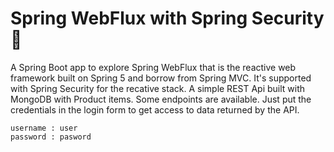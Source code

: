 # Spring WebFlux with Spring Security :pencil:

A Spring Boot app to explore Spring WebFlux that is the reactive web framework built on Spring 5 and borrow from Spring MVC. It's supported with Spring Security for the recative stack. A simple REST Api built with MongoDB with Product items. Some endpoints are available. Just put the credentials in the login form to get access to data returned by the API. 

```
username : user
password : pasword
```